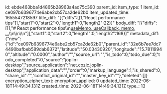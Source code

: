 id: ebde463bba1d4865b28963a4ad75c390
parent_id: 
item_type: 1
item_id: ce097b6396774e6abe2cb57ca2de62b0
item_updated_time: 1655547218597
title_diff: "[{\"diffs\":[[1,\"React performance tips\"]],\"start1\":0,\"start2\":0,\"length1\":0,\"length2\":22}]"
body_diff: "[{\"diffs\":[[1,\"# React performance tips\\\n[useMemo, useCallback, memo, ...](https://betterprogramming.pub/how-and-when-to-optimize-performance-in-your-react-application-b0b8c8c66bb3)\\\n\\\n\\\n\"]],\"start1\":0,\"start2\":0,\"length1\":0,\"length2\":168}]"
metadata_diff: {"new":{"id":"ce097b6396774e6abe2cb57ca2de62b0","parent_id":"32e6b7ee7dc74490bafbeb589dab6372","latitude":"50.03430920","longitude":"15.78119940","altitude":"0.0000","author":"","source_url":"","is_todo":0,"todo_due":0,"todo_completed":0,"source":"joplin-desktop","source_application":"net.cozic.joplin-desktop","application_data":"","order":0,"markup_language":1,"is_shared":0,"share_id":"","conflict_original_id":"","master_key_id":""},"deleted":[]}
encryption_cipher_text: 
encryption_applied: 0
updated_time: 2022-06-18T14:49:34.131Z
created_time: 2022-06-18T14:49:34.131Z
type_: 13